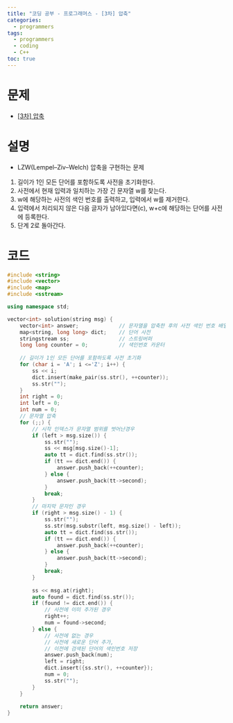 ```yaml
---
title: "코딩 공부 - 프로그래머스 - [3차] 압축"
categories: 
  - programmers
tags:
  - programmers
  - coding
  - C++
toc: true
---
```

# 문제
- [[3차] 압축](https://school.programmers.co.kr/learn/courses/30/lessons/17684)

# 설명
- LZW(Lempel–Ziv–Welch) 압축을 구현하는 문제
1. 길이가 1인 모든 단어를 포함하도록 사전을 초기화한다.
2. 사전에서 현재 입력과 일치하는 가장 긴 문자열 w를 찾는다.
3. w에 해당하는 사전의 색인 번호를 출력하고, 입력에서 w를 제거한다.
4. 입력에서 처리되지 않은 다음 글자가 남아있다면(c), w+c에 해당하는 단어를 사전에 등록한다.
5. 단계 2로 돌아간다.

# 코드

```cpp
#include <string>
#include <vector>
#include <map>
#include <sstream>

using namespace std;

vector<int> solution(string msg) {
    vector<int> answer;             // 문자열을 압축한 후의 사전 색인 번호 배열
    map<string, long long> dict;    // 단어 사전
    stringstream ss;                // 스트링버퍼
    long long counter = 0;          // 색인번호 카운터
    
    // 길이가 1인 모든 단어를 포함하도록 사전 초기화
    for (char i = 'A'; i <='Z'; i++) {
        ss << i;
        dict.insert(make_pair(ss.str(), ++counter));
        ss.str("");
    }
    int right = 0;
    int left = 0;
    int num = 0;
    // 문자열 압축
    for (;;) {
        // 시작 인덱스가 문자열 범위를 벗어난경우
        if (left > msg.size()) {
            ss.str("");
            ss << msg[msg.size()-1];
            auto tt = dict.find(ss.str());
            if (tt == dict.end()) {
                answer.push_back(++counter);
            } else {
                answer.push_back(tt->second);
            }
            break;
        }
        // 마지막 문자인 경우
        if (right > msg.size() - 1) {
            ss.str("");
            ss.str(msg.substr(left, msg.size() - left));
            auto tt = dict.find(ss.str());
            if (tt == dict.end()) {
                answer.push_back(++counter);
            } else {
                answer.push_back(tt->second);
            }
            break;
        }
        
        ss << msg.at(right);
        auto found = dict.find(ss.str());
        if (found != dict.end()) {
            // 사전에 이미 추가된 경우
            right++;
            num = found->second;
        } else {
            // 사전에 없는 경우
            // 사전에 새로운 단어 추가,
            // 이전에 검색된 단어의 색인번호 저장
            answer.push_back(num);
            left = right;
            dict.insert({ss.str(), ++counter});
            num = 0;
            ss.str("");
        }
    }
    
    return answer;
}
```
